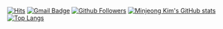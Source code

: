 [![Hits](https://hits.seeyoufarm.com/api/count/incr/badge.svg?url=https%3A%2F%2Fgithub.com%2Fkmmnjng528)](https://github.com/kmmnjng528)
[![Gmail Badge](https://img.shields.io/badge/-Gmail-d14836?style=flat-square&logo=Gmail&logoColor=white&link=mailto:alswjd7950@sookmyung.ac.kr)](mailto:alswjd7950@sookmyung.ac.kr)
[![Github Followers](https://img.shields.io/github/followers/kmmnjng528?color=06d6a0&label=Github%20Followers&style=for-the-badge)](https://github.com/kmmnjng528?tab=followers)
[![Minjeong Kim's GitHub stats](https://github-readme-stats.vercel.app/api?username=kmmnjng528&show_icons=true&hide_border=true)](https://github.com/kmmnjng528)
[![Top Langs](https://github-readme-stats.vercel.app/api/top-langs/?username=kmmnjng528&show_icons=true&hide_border=true)](https://github.com/kmmnjng528/github-readme-stats)
